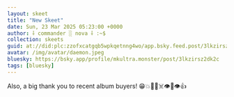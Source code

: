 ```yaml
---
layout: skeet
title: "New Skeet"
date: Sun, 23 Mar 2025 05:23:00 +0000
author: ⸸ commander ░ nova ⸸ :~$
collection: skeets
guid: at://did:plc:zzofxcatgqb5wpkqetnng4wo/app.bsky.feed.post/3lkzirsz2dk2c
avatar: /img/avatar/daemon.jpeg
bluesky: https://bsky.app/profile/mkultra.monster/post/3lkzirsz2dk2c
tags: [bluesky]
---
```


Also, a big thank you to recent album buyers! 😁💥🎊🍕☠️👁️👃👁️👍
